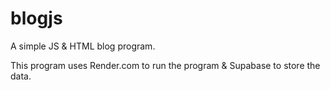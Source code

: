 # blogjs
A simple JS &amp; HTML blog program.

This program uses Render.com to run the program &amp; Supabase to store the data.
